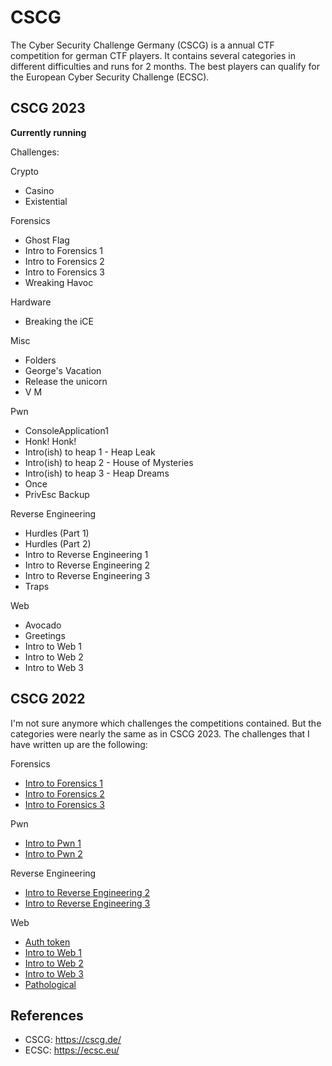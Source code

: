 # CSCG
The Cyber Security Challenge Germany (CSCG) is a annual CTF competition for german CTF players. It contains several categories in different difficulties and runs for 2 months. The best players can qualify for the European Cyber Security Challenge (ECSC).

## CSCG 2023
**Currently running**

Challenges:

Crypto
- Casino
- Existential

Forensics
- Ghost Flag
- Intro to Forensics 1
- Intro to Forensics 2
- Intro to Forensics 3
- Wreaking Havoc

Hardware
- Breaking the iCE

Misc
- Folders
- George's Vacation
- Release the unicorn
- V M

Pwn
- ConsoleApplication1
- Honk! Honk!
- Intro(ish) to heap 1 - Heap Leak
- Intro(ish) to heap 2 - House of Mysteries
- Intro(ish) to heap 3 - Heap Dreams
- Once
- PrivEsc Backup

Reverse Engineering
- Hurdles (Part 1)
- Hurdles (Part 2)
- Intro to Reverse Engineering 1
- Intro to Reverse Engineering 2
- Intro to Reverse Engineering 3
- Traps

Web
- Avocado
- Greetings
- Intro to Web 1
- Intro to Web 2
- Intro to Web 3

## CSCG 2022
I'm not sure anymore which challenges the competitions contained. But the categories were nearly the same as in CSCG 2023. The challenges that I have written up are the following:

Forensics
- [Intro to Forensics 1](CSCG-2022/Forensics/Intro_to_Forensics_1/)
- [Intro to Forensics 2](CSCG-2022/Forensics/Intro_to_Forensics_2/)
- [Intro to Forensics 3](CSCG-2022/Forensics/Intro_to_Forensics_3/)

Pwn
- [Intro to Pwn 1](CSCG-2022/Pwn/Intro_to_Pwn_1/)
- [Intro to Pwn 2](CSCG-2022/Pwn/Intro_to_Pwn_2/)

Reverse Engineering
- [Intro to Reverse Engineering 2](CSCG-2022/Reverse_Engineering/Intro_to_Reverse_Engineering_2/)
- [Intro to Reverse Engineering 3](CSCG-2022/Reverse_Engineering/Intro_to_Reverse_Engineering_3/)

Web
- [Auth token](CSCG-2022/Web/auth_token/auth_token.txt)
- [Intro to Web 1](CSCG-2022/Web/Intro_to_Web_1/)
- [Intro to Web 2](CSCG-2022/Web/Intro_to_Web_2/)
- [Intro to Web 3](CSCG-2022/Web/Intro_to_Web_3/Intro_to_Web_3.txt)
- [Pathological](CSCG-2022/Web/pathological/)

## References
- CSCG: https://cscg.de/
- ECSC: https://ecsc.eu/
